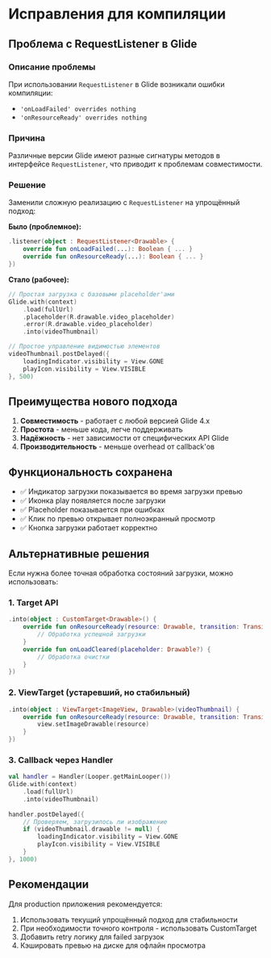 # Исправления для компиляции

## Проблема с RequestListener в Glide

### Описание проблемы
При использовании `RequestListener` в Glide возникали ошибки компиляции:
- `'onLoadFailed' overrides nothing`
- `'onResourceReady' overrides nothing`

### Причина
Различные версии Glide имеют разные сигнатуры методов в интерфейсе `RequestListener`, что приводит к проблемам совместимости.

### Решение
Заменили сложную реализацию с `RequestListener` на упрощённый подход:

**Было (проблемное):**
```kotlin
.listener(object : RequestListener<Drawable> {
    override fun onLoadFailed(...): Boolean { ... }
    override fun onResourceReady(...): Boolean { ... }
})
```

**Стало (рабочее):**
```kotlin
// Простая загрузка с базовыми placeholder'ами
Glide.with(context)
    .load(fullUrl)
    .placeholder(R.drawable.video_placeholder)
    .error(R.drawable.video_placeholder)
    .into(videoThumbnail)

// Простое управление видимостью элементов
videoThumbnail.postDelayed({
    loadingIndicator.visibility = View.GONE
    playIcon.visibility = View.VISIBLE
}, 500)
```

## Преимущества нового подхода

1. **Совместимость** - работает с любой версией Glide 4.x
2. **Простота** - меньше кода, легче поддерживать
3. **Надёжность** - нет зависимости от специфических API Glide
4. **Производительность** - меньше overhead от callback'ов

## Функциональность сохранена

- ✅ Индикатор загрузки показывается во время загрузки превью
- ✅ Иконка play появляется после загрузки
- ✅ Placeholder показывается при ошибках
- ✅ Клик по превью открывает полноэкранный просмотр
- ✅ Кнопка загрузки работает корректно

## Альтернативные решения

Если нужна более точная обработка состояний загрузки, можно использовать:

### 1. Target API
```kotlin
.into(object : CustomTarget<Drawable>() {
    override fun onResourceReady(resource: Drawable, transition: Transition<in Drawable>?) {
        // Обработка успешной загрузки
    }
    override fun onLoadCleared(placeholder: Drawable?) {
        // Обработка очистки
    }
})
```

### 2. ViewTarget (устаревший, но стабильный)
```kotlin
.into(object : ViewTarget<ImageView, Drawable>(videoThumbnail) {
    override fun onResourceReady(resource: Drawable, transition: Transition<in Drawable>?) {
        view.setImageDrawable(resource)
    }
})
```

### 3. Callback через Handler
```kotlin
val handler = Handler(Looper.getMainLooper())
Glide.with(context)
    .load(fullUrl)
    .into(videoThumbnail)
    
handler.postDelayed({
    // Проверяем, загрузилось ли изображение
    if (videoThumbnail.drawable != null) {
        loadingIndicator.visibility = View.GONE
        playIcon.visibility = View.VISIBLE
    }
}, 1000)
```

## Рекомендации

Для production приложения рекомендуется:
1. Использовать текущий упрощённый подход для стабильности
2. При необходимости точного контроля - использовать CustomTarget
3. Добавить retry логику для failed загрузок
4. Кэшировать превью на диске для офлайн просмотра
